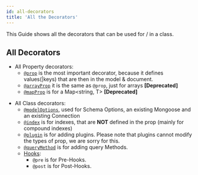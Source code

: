 ```yaml
---
id: all-decorators
title: 'All the Decorators'
---
```


This Guide shows all the decorators that can be used for / in a class.

## All Decorators

- All Property decorators:
  - [`@prop`](api/decorators/prop.md) is the most important decorator, because it defines values(\|keys) that are then in the model & document.
  - [`@arrayProp`](api/decorators/arrayProp.md) it is the same as `@prop`, just for arrays **[Deprecated]**
  - [`@mapProp`](api/decorators/mapProp.md) is for a Map<string, T> **[Deprecated]**
<!--This is just a separator-->
- All Class decorators:
  - [`@modelOptions`](api/decorators/modelOptions.md), used for Schema Options, an existing Mongoose and an existing Connection
  - [`@index`](api/decorators/indexes.md) is for indexes, that are **NOT** defined in the prop (mainly for compound indexes)
  - [`@plugin`](api/decorators/plugins.md) is for adding plugins. Please note that plugins cannot modify the types of prop, we are sorry for this.
  - [`@queryMethod`](api/decorators/queryMethod.md) is for adding query Methods.
  - [Hooks](api/decorators/hooks.md):
    - `@pre` is for Pre-Hooks.
    - `@post` is for Post-Hooks.
